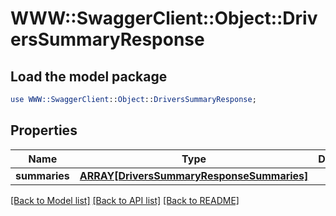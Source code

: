 # WWW::SwaggerClient::Object::DriversSummaryResponse

## Load the model package
```perl
use WWW::SwaggerClient::Object::DriversSummaryResponse;
```

## Properties
Name | Type | Description | Notes
------------ | ------------- | ------------- | -------------
**summaries** | [**ARRAY[DriversSummaryResponseSummaries]**](DriversSummaryResponseSummaries.md) |  | [optional] 

[[Back to Model list]](../README.md#documentation-for-models) [[Back to API list]](../README.md#documentation-for-api-endpoints) [[Back to README]](../README.md)


